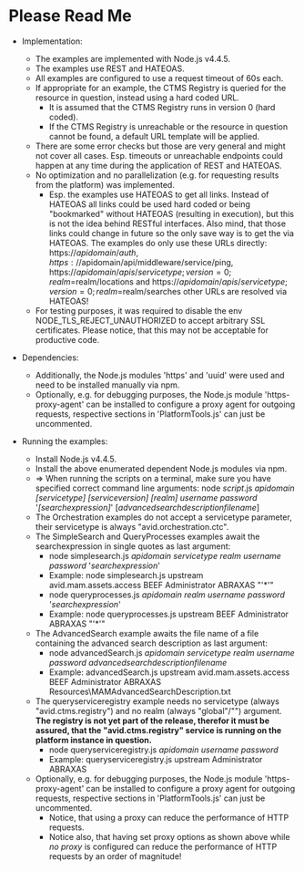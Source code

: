 # Please Read Me #
* Implementation:
    * The examples are implemented with Node.js v4.4.5.
    * The examples use REST and HATEOAS.
    * All examples are configured to use a request timeout of 60s each.
    * If appropriate for an example, the CTMS Registry is queried for the resource in question, instead using a hard coded URL.
        * It is assumed that the CTMS Registry runs in version 0 (hard coded).
        * If the CTMS Registry is unreachable or the resource in question cannot be found, a default URL template will be applied.
    * There are some error checks but those are very general and might not cover all cases. Esp. timeouts or unreachable endpoints could happen at any time during the application of REST and HATEOAS.
    * No optimization and no parallelization (e.g. for requesting results from the platform) was implemented.
        * Esp. the examples use HATEOAS to get all links. Instead of HATEOAS all links could be used hard coded or being "bookmarked" without HATEOAS (resulting in execution), but this is not the idea behind RESTful interfaces. Also mind, that those links could change in future so the only save way is to get the via HATEOAS. The examples do only use these URLs directly: https://$apidomain/auth, https://$apidomain/api/middleware/service/ping, https://$apidomain/apis/servicetype;version=0;realm=$realm/locations and https://$apidomain/apis/servicetype;version=0;realm=$realm/searches other URLs are resolved via HATEOAS!
    * For testing purposes, it was required to disable the env NODE_TLS_REJECT_UNAUTHORIZED to accept arbitrary SSL certificates. Please notice, that this may not be acceptable for productive code.

* Dependencies:
    * Additionally, the Node.js modules 'https' and 'uuid' were used and need to be installed manually via npm.
    * Optionally, e.g. for debugging purposes, the Node.js module 'https-proxy-agent' can be installed to configure a proxy agent for outgoing requests, respective sections in 'PlatformTools.js' can just be uncommented.

* Running the examples:
    * Install Node.js v4.4.5.
    * Install the above enumerated dependent Node.js modules via npm.
    * => When running the scripts on a terminal, make sure you have specified correct command line arguments: node _script_.js _apidomain_ _[servicetype]_ _[serviceversion]_ _[realm]_ _username_ _password_ '_[searchexpression]_' [_advancedsearchdescriptionfilename_]
    * The Orchestration examples do not accept a servicetype parameter, their servicetype is always "avid.orchestration.ctc".
    * The SimpleSearch and QueryProcesses examples await the searchexpression in single quotes as last argument:
        * node simplesearch.js _apidomain_ _servicetype_ _realm_ _username_ _password_ '_searchexpression_'
        * Example: node simplesearch.js upstream avid.mam.assets.access BEEF Administrator ABRAXAS "'*'"
        * node queryprocesses.js _apidomain_ _realm_ _username_ _password_ '_searchexpression_'
        * Example: node queryprocesses.js upstream BEEF Administrator ABRAXAS "'*'"
    * The AdvancedSearch example awaits the file name of a file containing the advanced search description as last argument:
        * node advancedSearch.js _apidomain_ _servicetype_ _realm_ _username_ _password_ _advancedsearchdescriptionfilename_
        * Example: advancedSearch.js upstream avid.mam.assets.access BEEF Administrator ABRAXAS Resources\MAMAdvancedSearchDescription.txt
    * The queryserviceregistry example needs no servicetype (always "avid.ctms.registry") and no realm (always "global"/"") argument. __The registry is not yet part of the release, therefor it must be assured, that the "avid.ctms.registry" service is running on the platform instance in question.__
        * node queryserviceregistry.js _apidomain_ _username_ _password_
        * Example: queryserviceregistry.js upstream Administrator ABRAXAS
    * Optionally, e.g. for debugging purposes, the Node.js module 'https-proxy-agent' can be installed to configure a proxy agent for outgoing requests, respective sections in 'PlatformTools.js' can just be uncommented.
        * Notice, that using a proxy can reduce the performance of HTTP requests.
        * Notice also, that having set proxy options as shown above while *no proxy* is configured can reduce the performance of HTTP requests by an order of magnitude!